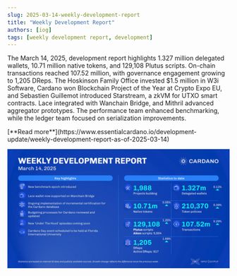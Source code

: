 ```yaml
---
slug: 2025-03-14-weekly-development-report
title: "Weekly Development Report"
authors: [iog]
tags: [weekly development report, development]
---
```


The March 14, 2025, development report highlights 1.327 million delegated wallets, 10.71 million native tokens, and 129,108 Plutus scripts. On-chain transactions reached 107.52 million, with governance engagement growing to 1,205 DReps. The Hoskinson Family Office invested $1.5 million in W3i Software, Cardano won Blockchain Project of the Year at Crypto Expo EU, and Sebastien Guillemot introduced Starstream, a zkVM for UTXO smart contracts. Lace integrated with Wanchain Bridge, and Mithril advanced aggregator prototypes. The performance team enhanced benchmarking, while the ledger team focused on serialization improvements.

<div style={{ textAlign: 'right' }}>
 [**Read more**](https://www.essentialcardano.io/development-update/weekly-development-report-as-of-2025-03-14) 
</div>

 ![weekly development report](./banner.webp)

